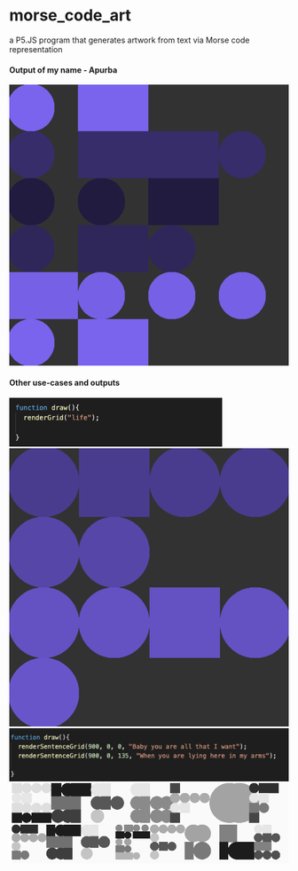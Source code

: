# morse_code_art
a P5.JS program that generates artwork from text via Morse code representation

#### Output of my name - Apurba
![](Assets/apurba_result.png)

#### Other use-cases and outputs
![](Assets/life_code.png)
![](Assets/life_result.png)
![](Assets/song_code.png)
![](Assets/song_result.png)


